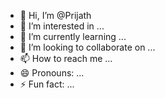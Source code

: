 - 👋 Hi, I’m @Prijath
- 👀 I’m interested in ...
- 🌱 I’m currently learning ...
- 💞️ I’m looking to collaborate on ...
- 📫 How to reach me ...
- 😄 Pronouns: ...
- ⚡ Fun fact: ...

<!---
Prijath/Prijath is a ✨ special ✨ repository because its `README.md` (this file) appears on your GitHub profile.
You can click the Preview link to take a look at your changes.
--->
